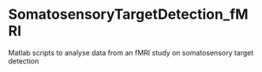 # SomatosensoryTargetDetection_fMRI
Matlab scripts to analyse data from an fMRI study on somatosensory target detection
